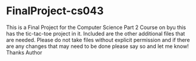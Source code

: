 # FinalProject-cs043
This is a Final Project for the Computer Science Part 2 Course on byu this has the tic-tac-toe project in it. Included are the other additional files that are needed.
Please do not take files without explicit permission and if there are any changes that may need to be done please say so and let me know!
Thanks
Author
